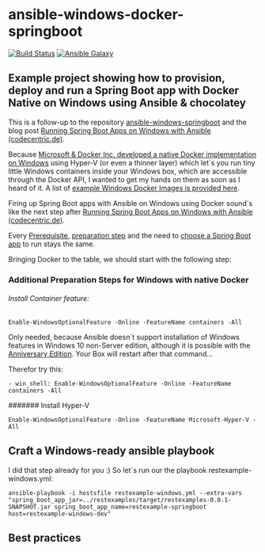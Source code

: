 ansible-windows-docker-springboot
======================================================================================
[![Build Status](https://travis-ci.org/jonashackt/ansible-windows-docker-springboot.svg?branch=master)](https://travis-ci.org/jonashackt/ansible-windows-docker-springboot)
[![Ansible Galaxy](https://img.shields.io/badge/galaxy-jonashackt-660198.svg)](https://galaxy.ansible.com/jonashackt)

## Example project showing how to provision, deploy and run a Spring Boot app with Docker Native on Windows using Ansible &amp; chocolatey

This is a follow-up to the repository [ansible-windows-springboot](https://github.com/jonashackt/ansible-windows-springboot) and the blog post [Running Spring Boot Apps on Windows with Ansible (codecentric.de)](https://blog.codecentric.de/en/2017/01/ansible-windows-spring-boot/).

Because [Microsoft &amp; Docker Inc. developed a native Docker implementation on Windows](https://blog.docker.com/2016/09/dockerforws2016/) using Hyper-V (or even a thinner layer) which let´s you run tiny little Windows containers inside your Windows box, which are accessible through the Docker API, I wanted to get my hands on them as soon as I heard of it. A list of [example Windows Docker Images is provided here](https://hub.docker.com/r/microsoft/).

Firing up Spring Boot apps with Ansible on Windows using Docker sound´s like the next step after [Running Spring Boot Apps on Windows with Ansible (codecentric.de)](https://blog.codecentric.de/en/2017/01/ansible-windows-spring-boot/).

Every [Prerequisite](https://github.com/jonashackt/ansible-windows-springboot#prerequisites), [preparation step](https://github.com/jonashackt/ansible-windows-springboot#prepare-the-windows-box-for-ansible-communication) and the need to [choose a Spring Boot app](https://github.com/jonashackt/ansible-windows-springboot#choose-an-spring-boot-app-to-deploy) to run stays the same.

Bringing Docker to the table, we should start with the following step:




### Additional Preparation Steps for Windows with native Docker

###### Install Container feature:

```
Enable-WindowsOptionalFeature -Online -FeatureName containers -All
```

Only needed, because Ansible doesn´t support installation of Windows features in Windows 10 non-Server edition, although it is possible with the [Anniversary Edition](https://docs.microsoft.com/en-us/virtualization/windowscontainers/quick-start/quick-start-windows-10). Your Box will restart after that command...

Therefor try this:

```
- win_shell: Enable-WindowsOptionalFeature -Online -FeatureName containers -All
```

####### Install Hyper-V

```
Enable-WindowsOptionalFeature -Online -FeatureName Microsoft-Hyper-V -All
```


## Craft a Windows-ready ansible playbook

I did that step already for you :) So let´s run our the playbook restexample-windows.yml:

```
ansible-playbook -i hostsfile restexample-windows.yml --extra-vars "spring_boot_app_jar=../restexamples/target/restexamples-0.0.1-SNAPSHOT.jar spring_boot_app_name=restexample-springboot host=restexample-windows-dev"
```



## Best practices

